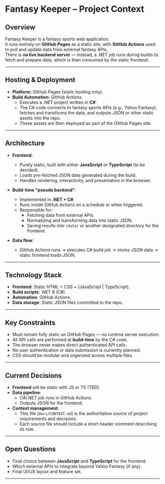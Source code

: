 # Fantasy Keeper – Project Context

## Overview
Fantasy Keeper is a fantasy sports web application.  
It runs entirely on **GitHub Pages** as a static site, with **GitHub Actions** used to pull and update data from external fantasy APIs.  
There is **no live backend server** — instead, a .NET job runs during builds to fetch and prepare data, which is then consumed by the static frontend.

---

## Hosting & Deployment
- **Platform**: GitHub Pages (static hosting only).
- **Build Automation**: GitHub Actions.
  - Executes a .NET project written in **C#**.
  - The C# code connects to fantasy sports APIs (e.g., Yahoo Fantasy), fetches and transforms the data, and outputs JSON or other static assets into the repo.
  - These assets are then deployed as part of the GitHub Pages site.

---

## Architecture
- **Frontend**:
  - Purely static, built with either **JavaScript** or **TypeScript** (to be decided).
  - Loads pre-fetched JSON data generated during the build.
  - Handles rendering, interactivity, and presentation in the browser.

- **Build-time "pseudo backend"**:
  - Implemented in **.NET + C#**.
  - Runs inside GitHub Actions on a schedule or when triggered.
  - Responsible for:
    - Fetching data from external APIs.
    - Normalizing and transforming data into static JSON.
    - Saving results into `/data/` or another designated directory for the frontend.

- **Data flow**:
  - GitHub Actions runs → executes C# build job → stores JSON data → static frontend loads JSON.

---

## Technology Stack
- **Frontend**: Static HTML + CSS + (JavaScript | TypeScript).
- **Build scripts**: .NET 8 (C#).
- **Automation**: GitHub Actions.
- **Data storage**: Static JSON files committed to the repo.

---

## Key Constraints
- Must remain fully static on GitHub Pages — no runtime server execution.
- All API calls are performed at **build-time** by the C# code.
- The browser never makes direct authenticated API calls.
- No user authentication or data submission is currently planned.
- CSS should be modular and organized across multiple files.

---

## Current Decisions
- **Frontend** will be static with JS or TS (TBD).
- **Data pipeline**:
  - C#/.NET job runs in GitHub Actions.
  - Outputs JSON for the frontend.
- **Context management**:
  - This file (`docs/CONTEXT.md`) is the authoritative source of project requirements and decisions.
  - Each source file should include a short header comment describing its role.

---

## Open Questions
- Final choice between **JavaScript** and **TypeScript** for the frontend.
- Which external APIs to integrate beyond Yahoo Fantasy (if any).
- Final UI/UX layout and feature set.

---